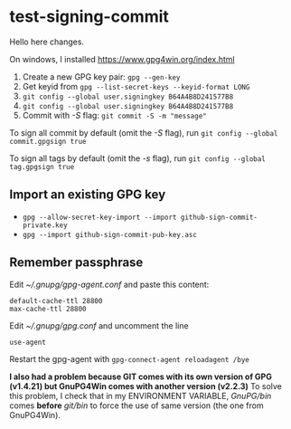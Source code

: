 # test-signing-commit

Hello here changes.

On windows, I installed https://www.gpg4win.org/index.html

1. Create a new GPG key pair: `gpg --gen-key`
2. Get keyid from `gpg --list-secret-keys --keyid-format LONG`
3. `git config --global user.signingkey B64A4B8D241577B8`
4. `git config --global user.signingkey B64A4B8D241577B8`
5. Commit with *-S* flag: `git commit -S -m "message"`

To sign all commit by default (omit the *-S* flag), run `git config --global commit.gpgsign true`

To sign all tags by default (omit the *-s* flag), run `git config --global tag.gpgsign true`

## Import an existing GPG key
- `gpg --allow-secret-key-import --import github-sign-commit-private.key`
- `gpg --import github-sign-commit-pub-key.asc`

## Remember passphrase
Edit *~/.gnupg/gpg-agent.conf* and paste this content:

```
default-cache-ttl 28800
max-cache-ttl 28800
```
Edit *~/.gnupg/gpg.conf* and uncomment the line
```
use-agent
```

Restart the gpg-agent with `gpg-connect-agent reloadagent /bye`

**I also had a problem because GIT comes with its own version of GPG (v1.4.21) but GnuPG4Win comes with another version (v2.2.3)**
To solve this problem, I check that in my ENVIRONMENT VARIABLE, *GnuPG/bin* comes **before** *git/bin* to force the use of same version (the one from GnuPG4Win).
